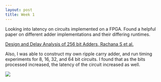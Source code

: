 ```yaml
---
layout: post
title: Week 1
---
```


Looking into latency on circuits implemented on a FPGA.  Found a helpful paper on different adder implementations and their differing runtimes.

[Design and Delay Analysis of 256 bit Adders, Rachana S et al.](https://www.ijert.org/research/design-and-delay-analysis-of-various-256-bit-adders-using-verilog-IJERTCONV8IS11062.pdf)

Also, I was able to construct my own ripple carry adder, and run timing experiments for 8, 16, 32, and 64 bit circuits.  I found that as the bits processed increased, the latency of the circuit increased as well.

<img src="https://bmeridet.github.io/images/rca_analysis.png">
